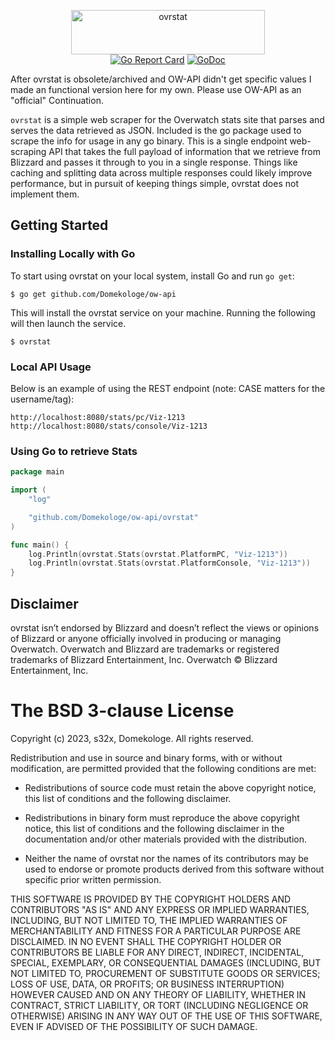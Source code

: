 <p align="center">
<img src="service/static/assets/logo.png" width="310" height="71" border="0" alt="ovrstat">
<br>
<a href="https://goreportcard.com/report/github.com/s32x/ovrstat"><img src="https://goreportcard.com/badge/github.com/s32x/ovrstat" alt="Go Report Card"></a>
<a href="https://godoc.org/github.com/s32x/ovrstat/ovrstat"><img src="https://godoc.org/github.com/s32x/ovrstat/ovrstat?status.svg" alt="GoDoc"></a>
</p>

After ovrstat is obsolete/archived and OW-API didn't get specific values I made an functional version here for my own.
Please use OW-API as an "official" Continuation.

`ovrstat` is a simple web scraper for the Overwatch stats site that parses and serves the data retrieved as JSON. Included is the go package used to scrape the info for usage in any go binary. This is a single endpoint web-scraping API that takes the full payload of information that we retrieve from Blizzard and passes it through to you in a single response. Things like caching and splitting data across multiple responses could likely improve performance, but in pursuit of keeping things simple, ovrstat does not implement them.

## Getting Started
### Installing Locally with Go
To start using ovrstat on your local system, install Go and run `go get`:
```
$ go get github.com/Domekologe/ow-api
```
This will install the ovrstat service on your machine. Running the following will then launch the service.
```
$ ovrstat
```
### Local API Usage

Below is an example of using the REST endpoint (note: CASE matters for the username/tag):
```
http://localhost:8080/stats/pc/Viz-1213
http://localhost:8080/stats/console/Viz-1213
```
### Using Go to retrieve Stats

```go
package main

import (
	"log"

	"github.com/Domekologe/ow-api/ovrstat"
)

func main() {
	log.Println(ovrstat.Stats(ovrstat.PlatformPC, "Viz-1213"))
    log.Println(ovrstat.Stats(ovrstat.PlatformConsole, "Viz-1213"))
}
```

## Disclaimer
ovrstat isn’t endorsed by Blizzard and doesn’t reflect the views or opinions of Blizzard or anyone officially involved in producing or managing Overwatch. Overwatch and Blizzard are trademarks or registered trademarks of Blizzard Entertainment, Inc. Overwatch © Blizzard Entertainment, Inc.

The BSD 3-clause License
========================

Copyright (c) 2023, s32x, Domekologe. All rights reserved.

Redistribution and use in source and binary forms, with or without modification,
are permitted provided that the following conditions are met:

 - Redistributions of source code must retain the above copyright notice,
   this list of conditions and the following disclaimer.

 - Redistributions in binary form must reproduce the above copyright notice,
   this list of conditions and the following disclaimer in the documentation
   and/or other materials provided with the distribution.

 - Neither the name of ovrstat nor the names of its contributors may
   be used to endorse or promote products derived from this software without
   specific prior written permission.

THIS SOFTWARE IS PROVIDED BY THE COPYRIGHT HOLDERS AND CONTRIBUTORS "AS IS" AND
ANY EXPRESS OR IMPLIED WARRANTIES, INCLUDING, BUT NOT LIMITED TO, THE IMPLIED
WARRANTIES OF MERCHANTABILITY AND FITNESS FOR A PARTICULAR PURPOSE ARE
DISCLAIMED. IN NO EVENT SHALL THE COPYRIGHT HOLDER OR CONTRIBUTORS BE LIABLE FOR
ANY DIRECT, INDIRECT, INCIDENTAL, SPECIAL, EXEMPLARY, OR CONSEQUENTIAL DAMAGES
(INCLUDING, BUT NOT LIMITED TO, PROCUREMENT OF SUBSTITUTE GOODS OR SERVICES;
LOSS OF USE, DATA, OR PROFITS; OR BUSINESS INTERRUPTION) HOWEVER CAUSED AND ON
ANY THEORY OF LIABILITY, WHETHER IN CONTRACT, STRICT LIABILITY, OR TORT
(INCLUDING NEGLIGENCE OR OTHERWISE) ARISING IN ANY WAY OUT OF THE USE OF THIS
SOFTWARE, EVEN IF ADVISED OF THE POSSIBILITY OF SUCH DAMAGE.
